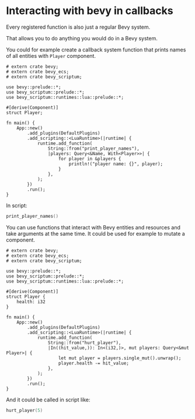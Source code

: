 # Interacting with bevy in callbacks

Every registered function is also just a regular Bevy system.

That allows you to do anything you would do in a Bevy system.

You could for example create a callback system function that prints names
of all entities with `Player` component.

```rust,no_run
# extern crate bevy;
# extern crate bevy_ecs;
# extern crate bevy_scriptum;

use bevy::prelude::*;
use bevy_scriptum::prelude::*;
use bevy_scriptum::runtimes::lua::prelude::*;

#[derive(Component)]
struct Player;

fn main() {
    App::new()
        .add_plugins(DefaultPlugins)
        .add_scripting::<LuaRuntime>(|runtime| {
            runtime.add_function(
                String::from("print_player_names"),
                |players: Query<&Name, With<Player>>| {
                    for player in &players {
                        println!("player name: {}", player);
                    }
                },
            );
        })
        .run();
}
```

In script:

```lua
print_player_names()
```

You can use functions that interact with Bevy entities and resources and
take arguments at the same time. It could be used for example to mutate a
component.

```rust,no_run
# extern crate bevy;
# extern crate bevy_ecs;
# extern crate bevy_scriptum;

use bevy::prelude::*;
use bevy_scriptum::prelude::*;
use bevy_scriptum::runtimes::lua::prelude::*;

#[derive(Component)]
struct Player {
    health: i32
}

fn main() {
    App::new()
        .add_plugins(DefaultPlugins)
        .add_scripting::<LuaRuntime>(|runtime| {
            runtime.add_function(
                String::from("hurt_player"),
                |In((hit_value,)): In<(i32,)>, mut players: Query<&mut Player>| {
                    let mut player = players.single_mut().unwrap();
                    player.health -= hit_value;
                },
            );
        })
        .run();
}
```

And it could be called in script like:

```lua
hurt_player(5)
```
